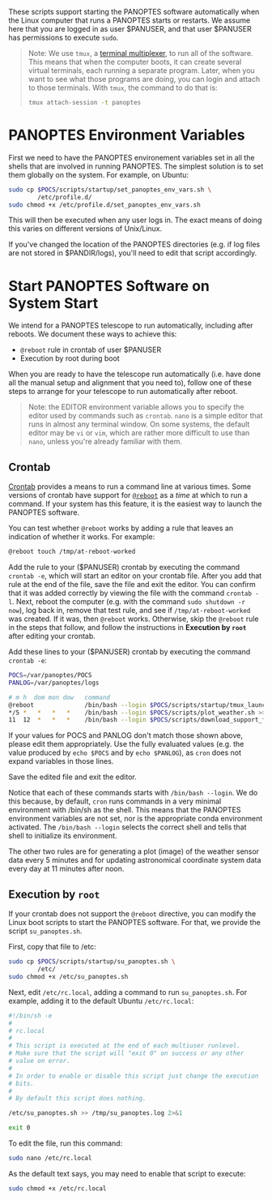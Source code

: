 These scripts support starting the PANOPTES software automatically
when the Linux computer that runs a PANOPTES starts or restarts.
We assume here that you are logged in as user $PANUSER, and that user
$PANUSER has permissions to execute `sudo`.

> Note: We use `tmux`, a [terminal
> multiplexer](https://en.wikipedia.org/wiki/Terminal_multiplexer),
> to run all of the software. This means that when the computer boots,
> it can create several virtual terminals, each running a separate
> program. Later, when you want to see what those programs are doing,
> you can login and attach to those terminals. With `tmux`, the command
> to do that is:
> ```bash
> tmux attach-session -t panoptes
> ```

# PANOPTES Environment Variables

First we need to have the PANOPTES environement variables set in all
the shells that are involved in running PANOPTES. The simplest
solution is to set them globally on the system. For example,
on Ubuntu:

```bash
sudo cp $POCS/scripts/startup/set_panoptes_env_vars.sh \
        /etc/profile.d/
sudo chmod +x /etc/profile.d/set_panoptes_env_vars.sh
```

This will then be executed when any user logs in. The exact means
of doing this varies on different versions of Unix/Linux.

If you've changed the location of the PANOPTES directories (e.g. if
log files are not stored in $PANDIR/logs), you'll need to edit that
script accordingly.

# Start PANOPTES Software on System Start

We intend for a PANOPTES telescope to run automatically, including after
reboots. We document these ways to achieve this:

* `@reboot` rule in crontab of user $PANUSER
* Execution by root during boot

When you are ready to have the telescope run automatically (i.e. have
done all the manual setup and alignment that you need to), follow one
of these steps to arrange for your telescope to run automatically after
reboot.

> Note: the EDITOR environment variable allows you to specify the
> editor used by commands such as `crontab`. `nano` is a simple editor
> that runs in almost any terminal window. On some systems, the
> default editor may be `vi` or `vim`, which are rather more difficult
> to use than `nano`, unless you're already familiar with them.

## Crontab

[Crontab](https://linux.die.net/man/5/crontab) provides a means to run
a command line at various times. Some versions of crontab have support
for [`@reboot`](https://www.google.com/search?q=crontab+%40reboot) as
a *time* at which to run a command. If your system has this feature,
it is the easiest way to launch the PANOPTES software.

You can test whether `@reboot` works by adding a rule that
leaves an indication of whether it works. For example:

```bash
@reboot touch /tmp/at-reboot-worked
```

Add the rule to your ($PANUSER) crontab by executing the command
`crontab -e`, which will start an editor on your crontab file. After
you add that rule at the end of the file, save the file and exit the
editor. You can confirm that it was added correctly by viewing the
file with the command `crontab -l`. Next, reboot the computer (e.g.
with the command `sudo shutdown -r now`), log back in, remove that
test rule, and see if `/tmp/at-reboot-worked` was created. If it was,
then `@reboot` works. Otherwise, skip the `@reboot` rule in the
steps that follow, and follow the instructions in 
__Execution by `root`__ after editing your crontab.

Add these lines to your ($PANUSER) crontab by executing the command
`crontab -e`:

```bash
POCS=/var/panoptes/POCS
PANLOG=/var/panoptes/logs

# m h  dom mon dow   command
@reboot              /bin/bash --login $POCS/scripts/startup/tmux_launch.sh >> $PANLOG/tmux_launch.cron-reboot.log 2>&1
*/5 *   *   *   *    /bin/bash --login $POCS/scripts/plot_weather.sh >> $PANLOG/plot_weather.cron.log 2>&1
11  12  *   *   *    /bin/bash --login $POCS/scripts/download_support_files.sh >> $PANLOG/download_support_files.cron.log 2>&1
```

If your values for POCS and PANLOG don't match those shown above, please
edit them appropriately. Use the fully evaluated values (e.g. the
value produced by `echo $POCS` and by `echo $PANLOG`), as `cron`
does not expand variables in those lines.

Save the edited file and exit the editor.

Notice that each of these commands starts with `/bin/bash --login`. We
do this because, by default, `cron` runs commands in a very minimal
environment with /bin/sh as the shell. This means that the PANOPTES
environment variables are not set, nor is the appropriate conda
environment activated. The `/bin/bash --login` selects the correct
shell and tells that shell to initialize its environment.

The other two rules are for generating a plot (image) of the
weather sensor data every 5 minutes and for updating astronomical
coordinate system data every day at 11 minutes after noon.

## Execution by `root`

If your crontab does not support the `@reboot` directive, you can modify
the Linux boot scripts to start the PANOPTES software. For that, we
provide the script `su_panoptes.sh`.

First, copy that file to /etc:

```bash
sudo cp $POCS/scripts/startup/su_panoptes.sh \
        /etc/
sudo chmod +x /etc/su_panoptes.sh
```

Next, edit `/etc/rc.local`, adding a command to run `su_panoptes.sh`.
For example, adding it to the default Ubuntu `/etc/rc.local`:

```bash
#!/bin/sh -e
#
# rc.local
#
# This script is executed at the end of each multiuser runlevel.
# Make sure that the script will "exit 0" on success or any other
# value on error.
#
# In order to enable or disable this script just change the execution
# bits.
#
# By default this script does nothing.

/etc/su_panoptes.sh >> /tmp/su_panoptes.log 2>&1

exit 0
```

To edit the file, run this command:

```bash
sudo nano /etc/rc.local
```

As the default text says, you may need to enable that script to execute:

```bash
sudo chmod +x /etc/rc.local
```

